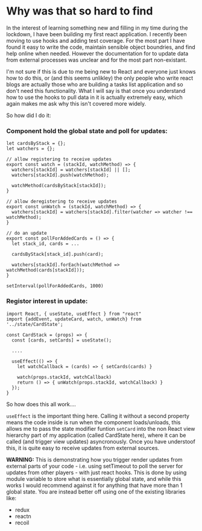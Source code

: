 # Why was that so hard to find

In the interest of learning something new and filling in my time during the lockdown, I have been building my first react application.
I recently been moving to use hooks and adding test coverage. For the most part I have found it easy to write the code, maintain sensible
object boundries, and find help online when needed. However the documentation for to update data from external processes was
unclear and for the most part non-existant.

I'm not sure if this is due to me being new to React and everyone just knows how to do this, or (and this seems unlikley) the only
people who write react blogs are actually those who are building a tasks list application and so don't need this functionality.
What I will say is that once you understand how to use the hooks to pull data in it is actually extremely easy, which again makes
me ask why this isn't covered more widely.

So how did I do it:

### Component hold the global state and poll for updates:

```
let cardsByStack = {};
let watchers = {};

// allow registering to receive updates
export const watch = (stackId, watchMethod) => {
  watchers[stackId] = watchers[stackId] || [];
  watchers[stackId].push(watchMethod);

  watchMethod(cardsByStack[stackId]);
}

// allow deregistering to receive updates
export const unWatch = (stackId, watchMethod) => {
  watchers[stackId] = watchers[stackId].filter(watcher => watcher !== watchMethod);
}

// do an update
export const pollForAddedCards = () => {
  let stack_id, cards = ...

  cardsByStack[stack_id].push(card);

  watchers[stackId].forEach(watchMethod => watchMethod(cards[stackId]));
}

setInterval(pollForAddedCards, 1000)
```

### Registor interest in update:

```
import React, { useState, useEffect } from "react"
import {addEvent, updateCard, watch, unWatch} from '../state/CardState';

const CardStack = (props) => {
  const [cards, setCards] = useState();

  ....

  useEffect(() => {
    let watchCallback = (cards) => { setCards(cards) }

    watch(props.stackId, watchCallback)
    return () => { unWatch(props.stackId, watchCallback) }
  });
}
```

So how does this all work....

`useEffect` is the important thing here. Calling it without a second property means the code inside is run when
the component loads/unloads, this allows me to pass the state modifier funtion `setCard` into the non React
view hierarchy part of my application (called CardState here), where it can be called (and trigger view updates)
asyncronously. Once you have understoof this, it is quite easy to receive updates from external sources.

**WARNING:** This is demonstrating how you trigger render updates from external parts of your code -
i.e. using setTimeout to poll the server for updates from other players - with just react hooks. This is done by using
module variable to store what is essentially global state, and while this works I would recommend against it
for anything that have more than 1 global state. You are instead better off using one of the existing libraries like:
* redux
* reactn
* recoil

